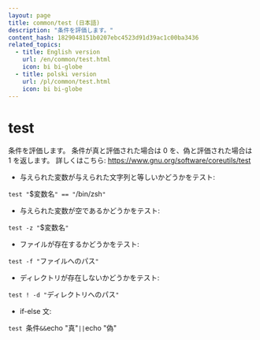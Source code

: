 ```yaml
---
layout: page
title: common/test (日本語)
description: "条件を評価します。"
content_hash: 1829048151b0207ebc4523d91d39ac1c00ba3436
related_topics:
  - title: English version
    url: /en/common/test.html
    icon: bi bi-globe
  - title: polski version
    url: /pl/common/test.html
    icon: bi bi-globe
---
```

# test

条件を評価します。
条件が真と評価された場合は 0 を、偽と評価された場合は 1 を返します。
詳しくはこちら: <https://www.gnu.org/software/coreutils/test>

- 与えられた変数が与えられた文字列と等しいかどうかをテスト:

`test "`<span class="tldr-var badge badge-pill bg-dark-lm bg-white-dm text-white-lm text-dark-dm font-weight-bold">$変数名</span>`" == "`<span class="tldr-var badge badge-pill bg-dark-lm bg-white-dm text-white-lm text-dark-dm font-weight-bold">/bin/zsh</span>`"`

- 与えられた変数が空であるかどうかをテスト:

`test -z "`<span class="tldr-var badge badge-pill bg-dark-lm bg-white-dm text-white-lm text-dark-dm font-weight-bold">$変数名</span>`"`

- ファイルが存在するかどうかをテスト:

`test -f "`<span class="tldr-var badge badge-pill bg-dark-lm bg-white-dm text-white-lm text-dark-dm font-weight-bold">ファイルへのパス</span>`"`

- ディレクトリが存在しないかどうかをテスト:

`test ! -d "`<span class="tldr-var badge badge-pill bg-dark-lm bg-white-dm text-white-lm text-dark-dm font-weight-bold">ディレクトリへのパス</span>`"`

- if-else 文:

`test `<span class="tldr-var badge badge-pill bg-dark-lm bg-white-dm text-white-lm text-dark-dm font-weight-bold">条件</span>` && `<span class="tldr-var badge badge-pill bg-dark-lm bg-white-dm text-white-lm text-dark-dm font-weight-bold">echo "真"</span>` || `<span class="tldr-var badge badge-pill bg-dark-lm bg-white-dm text-white-lm text-dark-dm font-weight-bold">echo "偽"</span>
